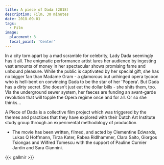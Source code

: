 ```yaml
---
title: A piece of Dada (2018)
description: Film, 30 minutes
date: 2018-09-01
tags:
  - Film
image:
  placement: 3
  focal_point: 'Center'
---
```


In a city torn apart by a mad scramble for celebrity, Lady Dada seemingly has it all. The enigmatic performance artist lures her audience by ingesting vast amounts of money in her spectacular shows promising fame and unbound pleasure. While the public is captivated by her special gift, she has no bigger fan than Madame Gram - a glamorous but unhinged opera tycoon who is hell-bent on convincing Dada to be the star of her 'Popera'. But Dada has a dirty secret. She doesn't just eat the dollar bills - she shits them, too. Via the underground sewer system, her faeces are funding an avant-garde revolution that will topple the Opera regime once and for all. Or so she thinks...

A Piece of Dada is a collective film project which was triggered by the themes and practices that they have explored with their Dutch Art Institute study group through an experimental methodology of production.

- The movie has been written, filmed, and acted by Clementine Edwards, Lukas Q Hoffmann, Tirza Kater, Rabea Ridlhammer, Clara Saito, Giorgos Tsiongas and Wilfred Tomescu with the support of Pauline Curnier Jardin and Sara Giannini.

{{< gallmir >}}

<!--more-->
